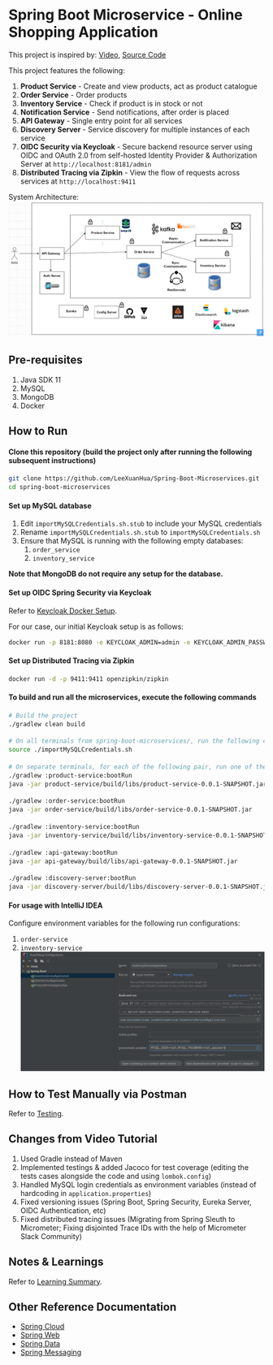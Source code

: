 # Spring Boot Microservice - Online Shopping Application
This project is inspired by: [Video](https://www.youtube.com/watch?v=mPPhcU7oWDU&t=20634s), [Source Code](https://github.com/SaiUpadhyayula/spring-boot-microservices)

This project features the following:
1. **Product Service** - Create and view products, act as product catalogue
2. **Order Service** - Order products
3. **Inventory Service** - Check if product is in stock or not
4. **Notification Service** - Send notifications, after order is placed
5. **API Gateway** - Single entry point for all services
6. **Discovery Server** - Service discovery for multiple instances of each service
7. **OIDC Security via Keycloak** - Secure backend resource server using OIDC and OAuth 2.0 from self-hosted Identity Provider & Authorization Server at `http://localhost:8181/admin`
8. **Distributed Tracing via Zipkin** - View the flow of requests across services at `http://localhost:9411`

System Architecture:
![Application System Architecture](/figure/System%20Architecture.png)

## Pre-requisites
1. Java SDK 11
2. MySQL
3. MongoDB
4. Docker

## How to Run
#### Clone this repository (build the project only after running the following subsequent instructions)
```bash
git clone https://github.com/LeeXuanHua/Spring-Boot-Microservices.git
cd spring-boot-microservices
```

#### Set up MySQL database
1. Edit `importMySQLCredentials.sh.stub` to include your MySQL credentials
2. Rename `importMySQLCredentials.sh.stub` to `importMySQLCredentials.sh`
3. Ensure that MySQL is running with the following empty databases:
   1. `order_service`
   2. `inventory_service`

**Note that MongoDB do not require any setup for the database.**

#### Set up OIDC Spring Security via Keycloak
Refer to [Keycloak Docker Setup](https://www.keycloak.org/getting-started/getting-started-docker).

For our case, our initial Keycloak setup is as follows:
```bash
docker run -p 8181:8080 -e KEYCLOAK_ADMIN=admin -e KEYCLOAK_ADMIN_PASSWORD=admin quay.io/keycloak/keycloak:21.1.1 start-dev
```

#### Set up Distributed Tracing via Zipkin
```bash
docker run -d -p 9411:9411 openzipkin/zipkin
```

#### To build and run all the microservices, execute the following commands
```bash
# Build the project
./gradlew clean build

# On all terminals from spring-boot-microservices/, run the following command:
source ./importMySQLCredentials.sh

# On separate terminals, for each of the following pair, run one of the commands:
./gradlew :product-service:bootRun
java -jar product-service/build/libs/product-service-0.0.1-SNAPSHOT.jar

./gradlew :order-service:bootRun
java -jar order-service/build/libs/order-service-0.0.1-SNAPSHOT.jar

./gradlew :inventory-service:bootRun
java -jar inventory-service/build/libs/inventory-service-0.0.1-SNAPSHOT.jar

./gradlew :api-gateway:bootRun
java -jar api-gateway/build/libs/api-gateway-0.0.1-SNAPSHOT.jar

./gradlew :discovery-server:bootRun
java -jar discovery-server/build/libs/discovery-server-0.0.1-SNAPSHOT.jar
```

#### For usage with IntelliJ IDEA
Configure environment variables for the following run configurations:
1. `order-service`
2. `inventory-service`
![IntelliJ Run Configuration](/figure/IntelliJ_RunConfiguration.png)


## How to Test Manually via Postman
Refer to [Testing](./Testing.md).


## Changes from Video Tutorial
1. Used Gradle instead of Maven
2. Implemented testings & added Jacoco for test coverage (editing the tests cases alongside the code and using `lombok.config`)
3. Handled MySQL login credentials as environment variables (instead of hardcoding in `application.properties`)
4. Fixed versioning issues (Spring Boot, Spring Security, Eureka Server, OIDC Authentication, etc)
5. Fixed distributed tracing issues (Migrating from Spring Sleuth to Micrometer; Fixing disjointed Trace IDs with the help of Micrometer Slack Community)


## Notes & Learnings
Refer to [Learning Summary](./LearningSummary.md).


## Other Reference Documentation
* [Spring Cloud](https://spring.io/cloud)
* [Spring Web](https://docs.spring.io/spring-boot/docs/3.1.0/reference/htmlsingle/#web)
* [Spring Data](https://docs.spring.io/spring-boot/docs/3.1.0/reference/htmlsingle/#data)
* [Spring Messaging](https://docs.spring.io/spring-boot/docs/3.1.0/reference/htmlsingle/#messaging)
